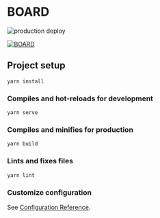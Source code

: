# BOARD
![production deploy](https://github.com/gidospa/board/workflows/production%20deploy/badge.svg)

[![BOARD](https://user-images.githubusercontent.com/43918802/89122675-2e348200-d504-11ea-8ca6-8bba6f4c7184.png)](https://gidospa.github.io/board/)

## Project setup
```
yarn install
```

### Compiles and hot-reloads for development
```
yarn serve
```

### Compiles and minifies for production
```
yarn build
```

### Lints and fixes files
```
yarn lint
```

### Customize configuration
See [Configuration Reference](https://cli.vuejs.org/config/).
